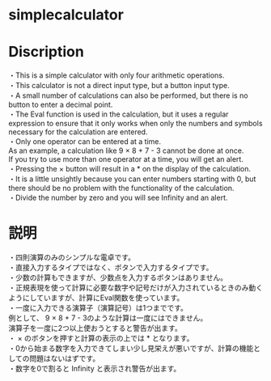 # simplecalculator
# Discription
・This is a simple calculator with only four arithmetic operations.<br>
・This calculator is not a direct input type, but a button input type.<br>
・A small number of calculations can also be performed, but there is no button to enter a decimal point.<br>
・The Eval function is used in the calculation, but it uses a regular expression to ensure that it only works when only the numbers and symbols necessary for the calculation are entered.<br>
・Only one operator can be entered at a time.<br>
As an example, a calculation like 9 × 8 + 7 - 3 cannot be done at once.<br>
If you try to use more than one operator at a time, you will get an alert.<br>
・Pressing the × button will result in a * on the display of the calculation.<br>
・It is a little unsightly because you can enter numbers starting with 0, but there should be no problem with the functionality of the calculation.<br>
・Divide the number by zero and you will see Infinity and an alert.
# 説明
・四則演算のみのシンプルな電卓です。<br>
・直接入力するタイプではなく、ボタンで入力するタイプです。<br>
・少数の計算もできますが、少数点を入力するボタンはありません。<br>
・正規表現を使って計算に必要な数字や記号だけが入力されているときのみ動くようにしていますが、計算にEval関数を使っています。<br>
・一度に入力できる演算子（演算記号）は1つまでです。<br>
例として、 9 × 8 + 7 - 3のような計算は一度にはできません。<br>
演算子を一度に2つ以上使おうとすると警告が出ます。<br>
・ × のボタンを押すと計算の表示の上では * となります。<br>
・0から始まる数字を入力できてしまい少し見栄えが悪いですが、計算の機能としての問題はないはずです。<br>
・数字を0で割ると Infinity と表示され警告が出ます。
